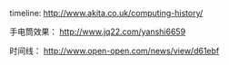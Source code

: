 timeline:
http://www.akita.co.uk/computing-history/

手电筒效果：
http://www.jq22.com/yanshi6659

时间线：
http://www.open-open.com/news/view/d61ebf

